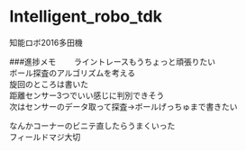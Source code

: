 # Intelligent_robo_tdk
知能ロボ2016多田機

###進捗メモ　　
ライントレースもうちょっと頑張りたい  
ボール探査のアルゴリズムを考える  
		旋回のところは書いた  
距離センサー3つでいい感じに判別できそう  
次はセンサーのデータ取って探査→ボールげっちゅまで書きたい

なんかコーナーのビニテ直したらうまくいった  
フィールドマジ大切

